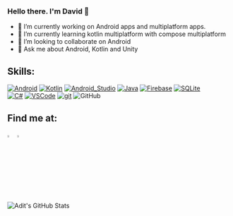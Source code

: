 ### Hello there. I'm David 👋

- 🔭 I’m currently working on Android apps and multiplatform apps.
- 🌱 I’m currently learning kotlin multiplatform with compose multiplatform
- 👯 I’m looking to collaborate on Android
- 💬 Ask me about Android, Kotlin and Unity

## Skills:
[![Android](https://img.shields.io/badge/Android-3DDC84?style=for-the-badge&logo=android&logoColor=white&labelColor=101010)]()
[![Kotlin](https://img.shields.io/badge/Kotlin-0095D5?style=for-the-badge&logo=kotlin&logoColor=white&labelColor=101010)]()
[![Android_Studio](https://img.shields.io/badge/Android_Studio-3DDC84?style=for-the-badge&logo=android-studio&logoColor=white&labelColor=101010)]()
[![Java](https://img.shields.io/badge/Java-007396?style=for-the-badge&logo=java&logoColor=white&labelColor=101010)]()
[![Firebase](https://img.shields.io/badge/Firebase-FFCA28?style=for-the-badge&logo=firebase&logoColor=white&labelColor=101010)]()
[![SQLite](https://img.shields.io/badge/sqlite-003B57?&style=for-the-badge&logo=sqlite&labelColor=101010)]()
</br>
[![C#](https://img.shields.io/badge/c%23-%23239120.svg?style=for-the-badge&logo=c-sharp&labelColor=101010)]()
[![VSCode](https://img.shields.io/badge/VS%20Code-007ACC?&style=for-the-badge&logo=visual-studio-code&labelColor=101010)]()
[![git](https://img.shields.io/badge/git-F05032?&style=for-the-badge&logo=git&labelColor=101010)]()
![GitHub](https://img.shields.io/badge/github-%23121011.svg?style=for-the-badge&logo=github&labelColor=101010)

## Find me at:

[<img src="https://img.icons8.com/color/48/000000/linkedin.png" width="3.5%"/>](https://www.linkedin.com/in/david-alonso-santos-045054107/)
<a href="mailto:david.alonsosantos1@gmail.com"> <img src="https://img.icons8.com/fluent/48/000000/gmail.png" width="3.5%"/> </a>

<img src="https://github-readme-stats.vercel.app/api?username=dalodev&show_icons=true&hide_border=true" alt="Adit's GitHub Stats">

[//]: # "![Top Langs](https://github-readme-stats.vercel.app/api/top-langs/?username=dalodev&show_icons=true))"
